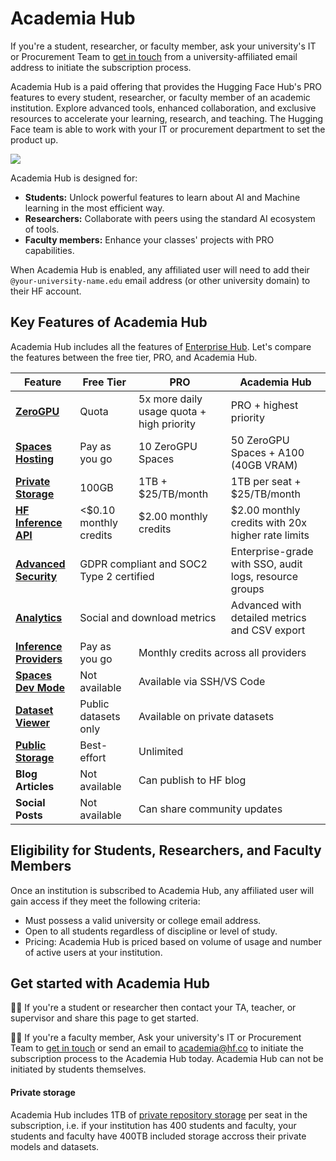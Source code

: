 # Academia Hub

<Tip>
If you're a student, researcher, or faculty member, ask your university's IT or Procurement Team to <a href="https://huggingface.co/contact/sales?from=academia" target="_blank">get in touch</a> from a university-affiliated email address to initiate the subscription process.
</Tip>

Academia Hub is a paid offering that provides the Hugging Face Hub's PRO features to every student, researcher, or faculty member of an academic institution. Explore advanced tools, enhanced collaboration, and exclusive resources to accelerate your learning, research, and teaching. The Hugging Face team is able to work with your IT or procurement department to set the product up.

<a href="https://huggingface.co/contact/sales?from=academia" class="flex justify-center">
    <img class="block" src="https://huggingface.co/datasets/Chunte/documentation-images/resolve/main/AcademiaHub.png" />
</a>

Academia Hub is designed for:
- **Students:** Unlock powerful features to learn about AI and Machine learning in the most efficient way.
- **Researchers:** Collaborate with peers using the standard AI ecosystem of tools.
- **Faculty members:** Enhance your classes' projects with PRO capabilities.

When Academia Hub is enabled, any affiliated user will need to add their `@your-university-name.edu` email address (or other university domain) to their HF account.

## Key Features of Academia Hub

Academia Hub includes all the features of [Enterprise Hub](./enterprise-hub). Let's compare the features between the free tier, PRO, and Academia Hub.

<table>
  <thead>
    <tr>
      <th>Feature</th>
      <th>Free Tier</th>
      <th>PRO</th>
      <th>Academia Hub</th>
    </tr>
  </thead>
  <tbody>
    <tr>
      <td><strong><a href="./spaces-zerogpu.md">ZeroGPU</a></strong></td>
      <td>Quota</td>
      <td>5x more daily usage quota + high priority</td>
      <td>PRO + highest priority</td>
    </tr>
    <tr>
      <td><strong><a href="./spaces-zerogpu.md">Spaces Hosting</a></strong></td>
      <td>Pay as you go</td>
      <td>10 ZeroGPU Spaces</td>
      <td>50 ZeroGPU Spaces + A100 (40GB VRAM)</td>
    </tr>
    <tr>
      <td><strong><a href="./storage-limits.md">Private Storage</a></strong></td>
      <td>100GB</td>
      <td>1TB + $25/TB/month</td>
      <td>1TB per seat + $25/TB/month</td>
    </tr>
    <tr>
      <td><strong><a href="./models-inference.md">HF Inference API</a></strong></td>
      <td>&lt;$0.10 monthly credits</td>
      <td>$2.00 monthly credits</td>
      <td>$2.00 monthly credits with 20x higher rate limits</td>
    </tr>
    <tr>
      <td><strong><a href="./enterprise-sso.md">Advanced Security</a></strong></td>
      <td colspan="2">GDPR compliant and SOC2 Type 2 certified</td>
      <td>Enterprise-grade with SSO, audit logs, resource groups</td>
    </tr>
    <tr>
      <td><strong><a href="./enterprise-analytics.md">Analytics</a></strong></td>
      <td colspan="2">Social and download metrics</td>
      <td>Advanced with detailed metrics and CSV export</td>
    </tr>
    <tr>
      <td><strong><a href="https://huggingface.co/blog/inference-providers">Inference Providers</a></strong></td>
      <td>Pay as you go</td>
      <td colspan="2">Monthly credits across all providers</td>
    </tr>
    <tr>
      <td><strong><a href="./spaces-dev-mode.md">Spaces Dev Mode</a></strong></td>
      <td>Not available</td>
      <td colspan="2">Available via SSH/VS Code</td>
    </tr>
    <tr>
      <td><strong><a href="./datasets-viewer.md">Dataset Viewer</a></strong></td>
      <td>Public datasets only</td>
      <td colspan="2">Available on private datasets</td>
    </tr>
    <tr>
      <td><strong><a href="./storage-limits.md">Public Storage</a></strong></td>
      <td>Best-effort</td>
      <td colspan="2">Unlimited</td>
    </tr>
    <tr>
      <td><strong>Blog Articles</strong></td>
      <td>Not available</td>
      <td colspan="2">Can publish to HF blog</td>
    </tr>
    <tr>
      <td><strong>Social Posts</strong></td>
      <td>Not available</td>
      <td colspan="2">Can share community updates</td>
    </tr>
  </tbody>
</table>

## Eligibility for Students, Researchers, and Faculty Members

Once an institution is subscribed to Academia Hub, any affiliated user will gain access if they meet the following criteria:

- Must possess a valid university or college email address.
- Open to all students regardless of discipline or level of study.
- Pricing: Academia Hub is priced based on volume of usage and number of active users at your institution.

## Get started with Academia Hub

👩‍🎓 If you're a student or researcher then contact your TA, teacher, or supervisor and share this page to get started.

👩‍🔬 If you're a faculty member, Ask your university's IT or Procurement Team to <a href="https://huggingface.co/contact/sales?from=academia" target="_blank">get in touch</a> or send an email to academia@hf.co to initiate the subscription process to the Academia Hub today. Academia Hub can not be initiated by students themselves. 

#### Private storage

Academia Hub includes 1TB of [private repository storage](./storage-limits) per seat in the subscription, i.e. if your institution has 400 students and faculty, your students and faculty have 400TB included storage accross their private models and datasets.
